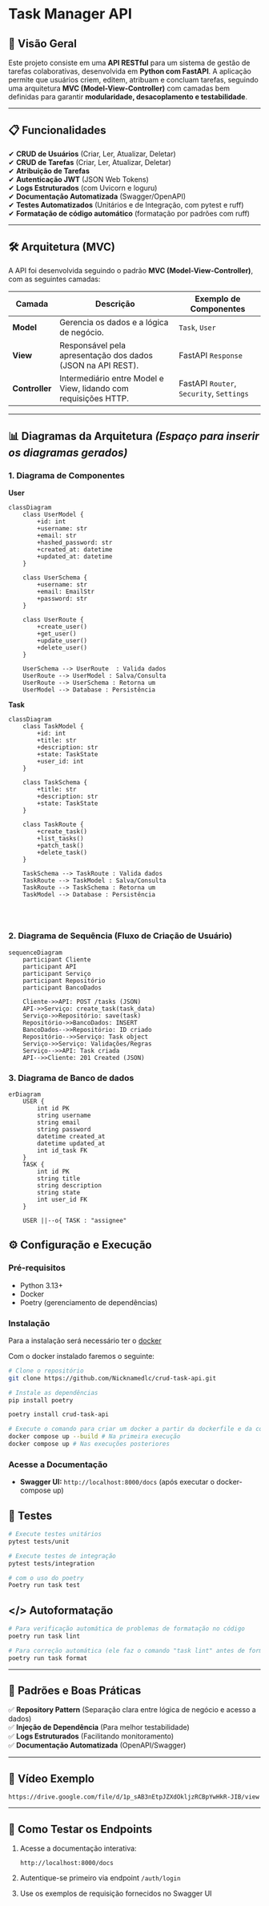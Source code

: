 # **Task Manager API**  


## **📌 Visão Geral**  
Este projeto consiste em uma **API RESTful** para um sistema de gestão de tarefas colaborativas, desenvolvida em **Python com FastAPI**. A aplicação permite que usuários criem, editem, atribuam e concluam tarefas, seguindo uma arquitetura **MVC (Model-View-Controller)** com camadas bem definidas para garantir **modularidade, desacoplamento e testabilidade**.  

---

## **📋 Funcionalidades**  
✔ **CRUD de Usuários** (Criar, Ler, Atualizar, Deletar)  
✔ **CRUD de Tarefas** (Criar, Ler, Atualizar, Deletar)  
✔ **Atribuição de Tarefas**  
✔ **Autenticação JWT** (JSON Web Tokens)  
✔ **Logs Estruturados** (com Uvicorn e loguru)  
✔ **Documentação Automatizada** (Swagger/OpenAPI)  
✔ **Testes Automatizados** (Unitários e de Integração, com pytest e ruff)  
✔ **Formatação de código automático** (formatação por padrões com ruff)  

---

## **🛠️ Arquitetura (MVC)**  
A API foi desenvolvida seguindo o padrão **MVC (Model-View-Controller)**, com as seguintes camadas:  

| Camada         | Descrição                                                       | Exemplo de Componentes                   |  
|----------------|-----------------------------------------------------------------|------------------------------------------|  
| **Model**      | Gerencia os dados e a lógica de negócio.                        | `Task`, `User`                           |  
| **View**       | Responsável pela apresentação dos dados (JSON na API REST).     | FastAPI `Response`                       |  
| **Controller** | Intermediário entre Model e View, lidando com requisições HTTP. | FastAPI `Router`, `Security`, `Settings` |

---

## **📊 Diagramas da Arquitetura** *(Espaço para inserir os diagramas gerados)*  

### **1. Diagrama de Componentes**  
**User**
```mermaid
classDiagram
    class UserModel {
        +id: int
        +username: str
        +email: str
        +hashed_password: str
        +created_at: datetime
        +updated_at: datetime
    }

    class UserSchema {
        +username: str
        +email: EmailStr
        +password: str
    }

    class UserRoute {
        +create_user()
        +get_user()
        +update_user()
        +delete_user()
    }

    UserSchema --> UserRoute  : Valida dados
    UserRoute --> UserModel : Salva/Consulta
    UserRoute --> UserSchema : Retorna um
    UserModel --> Database : Persistência
```
**Task**
```mermaid
classDiagram
    class TaskModel {
        +id: int
        +title: str
        +description: str
        +state: TaskState
        +user_id: int
    }

    class TaskSchema {
        +title: str
        +description: str
        +state: TaskState
    }

    class TaskRoute {
        +create_task()
        +list_tasks()
        +patch_task()
        +delete_task()
    }

    TaskSchema --> TaskRoute : Valida dados
    TaskRoute --> TaskModel : Salva/Consulta
    TaskRoute --> TaskSchema : Retorna um
    TaskModel --> Database : Persistência
    
    
    
```

### **2. Diagrama de Sequência (Fluxo de Criação de Usuário)**
```mermaid
sequenceDiagram
    participant Cliente
    participant API
    participant Serviço
    participant Repositório
    participant BancoDados

    Cliente->>API: POST /tasks (JSON)
    API->>Serviço: create_task(task_data)
    Serviço->>Repositório: save(task)
    Repositório->>BancoDados: INSERT
    BancoDados-->>Repositório: ID criado
    Repositório-->>Serviço: Task object
    Serviço->>Serviço: Validações/Regras
    Serviço-->>API: Task criada
    API-->>Cliente: 201 Created (JSON)
```

### **3. Diagrama de Banco de dados**
```mermaid
erDiagram
    USER {
        int id PK
        string username
        string email
        string password
        datetime created_at
        datetime updated_at
        int id_task FK
    }
    TASK {
        int id PK
        string title
        string description
        string state
        int user_id FK
    }

    USER ||--o{ TASK : "assignee"
 ```

## **⚙️ Configuração e Execução**  

### **Pré-requisitos**  
- Python 3.13+  
- Docker
- Poetry (gerenciamento de dependências)  

### **Instalação**  
Para a instalação será necessário ter o [docker](https://docs.docker.com/get-started/get-docker/)


Com o docker instalado faremos o seguinte:
```bash
# Clone o repositório
git clone https://github.com/Nicknamedlc/crud-task-api.git

# Instale as dependências
pip install poetry

poetry install crud-task-api

# Execute o comando para criar um docker a partir da dockerfile e da compose.yaml
docker compose up --build # Na primeira execução
docker compose up # Nas execuções posteriores
```

### **Acesse a Documentação**  
- **Swagger UI:** `http://localhost:8000/docs` (após executar o docker-compose up)



## **🧪 Testes**  
```bash
# Execute testes unitários
pytest tests/unit

# Execute testes de integração
pytest tests/integration

# com o uso do poetry
Poetry run task test 
```

## **</> Autoformatação**  
```bash
# Para verificação automática de problemas de formatação no código
poetry run task lint 

# Para correção automática (ele faz o comando "task lint" antes de formatar)
poetry run task format
```
---

## **📝 Padrões e Boas Práticas**  
✅ **Repository Pattern** (Separação clara entre lógica de negócio e acesso a dados)  
✅ **Injeção de Dependência** (Para melhor testabilidade)  
✅ **Logs Estruturados** (Facilitando monitoramento)  
✅ **Documentação Automatizada** (OpenAPI/Swagger)  

---

## **🔗 Vídeo Exemplo**
`https://drive.google.com/file/d/1p_sAB3nEtpJZXdOkljzRCBpYwHkR-JIB/view`

---

## **🔧 Como Testar os Endpoints**

1. Acesse a documentação interativa:
   ```
   http://localhost:8000/docs
   ```

2. Autentique-se primeiro via endpoint `/auth/login`

3. Use os exemplos de requisição fornecidos no Swagger UI
